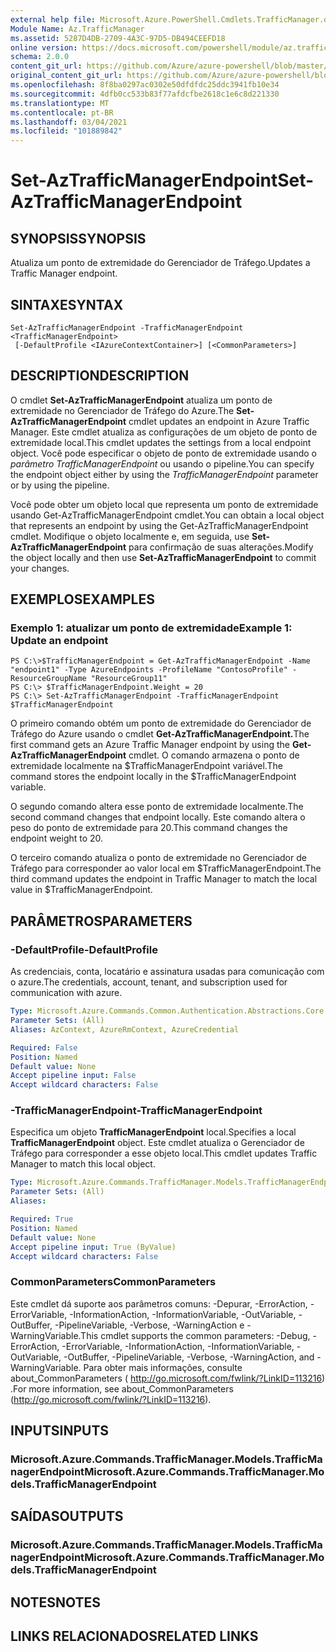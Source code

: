 ```yaml
---
external help file: Microsoft.Azure.PowerShell.Cmdlets.TrafficManager.dll-Help.xml
Module Name: Az.TrafficManager
ms.assetid: 5287D4DB-2709-4A3C-97D5-DB494CEEFD18
online version: https://docs.microsoft.com/powershell/module/az.trafficmanager/set-aztrafficmanagerendpoint
schema: 2.0.0
content_git_url: https://github.com/Azure/azure-powershell/blob/master/src/TrafficManager/TrafficManager/help/Set-AzTrafficManagerEndpoint.md
original_content_git_url: https://github.com/Azure/azure-powershell/blob/master/src/TrafficManager/TrafficManager/help/Set-AzTrafficManagerEndpoint.md
ms.openlocfilehash: 8f8ba0297ac0302e50dfdfdc25ddc3941fb10e34
ms.sourcegitcommit: 4dfb0cc533b83f77afdcfbe2618c1e6c8d221330
ms.translationtype: MT
ms.contentlocale: pt-BR
ms.lasthandoff: 03/04/2021
ms.locfileid: "101889842"
---
```

# <span data-ttu-id="31e8f-101">Set-AzTrafficManagerEndpoint</span><span class="sxs-lookup"><span data-stu-id="31e8f-101">Set-AzTrafficManagerEndpoint</span></span>

## <span data-ttu-id="31e8f-102">SYNOPSIS</span><span class="sxs-lookup"><span data-stu-id="31e8f-102">SYNOPSIS</span></span>
<span data-ttu-id="31e8f-103">Atualiza um ponto de extremidade do Gerenciador de Tráfego.</span><span class="sxs-lookup"><span data-stu-id="31e8f-103">Updates a Traffic Manager endpoint.</span></span>

## <span data-ttu-id="31e8f-104">SINTAXE</span><span class="sxs-lookup"><span data-stu-id="31e8f-104">SYNTAX</span></span>

```
Set-AzTrafficManagerEndpoint -TrafficManagerEndpoint <TrafficManagerEndpoint>
 [-DefaultProfile <IAzureContextContainer>] [<CommonParameters>]
```

## <span data-ttu-id="31e8f-105">DESCRIPTION</span><span class="sxs-lookup"><span data-stu-id="31e8f-105">DESCRIPTION</span></span>
<span data-ttu-id="31e8f-106">O cmdlet **Set-AzTrafficManagerEndpoint** atualiza um ponto de extremidade no Gerenciador de Tráfego do Azure.</span><span class="sxs-lookup"><span data-stu-id="31e8f-106">The **Set-AzTrafficManagerEndpoint** cmdlet updates an endpoint in Azure Traffic Manager.</span></span>
<span data-ttu-id="31e8f-107">Este cmdlet atualiza as configurações de um objeto de ponto de extremidade local.</span><span class="sxs-lookup"><span data-stu-id="31e8f-107">This cmdlet updates the settings from a local endpoint object.</span></span>
<span data-ttu-id="31e8f-108">Você pode especificar o objeto de ponto de extremidade usando o *parâmetro TrafficManagerEndpoint* ou usando o pipeline.</span><span class="sxs-lookup"><span data-stu-id="31e8f-108">You can specify the endpoint object either by using the *TrafficManagerEndpoint* parameter or by using the pipeline.</span></span>

<span data-ttu-id="31e8f-109">Você pode obter um objeto local que representa um ponto de extremidade usando Get-AzTrafficManagerEndpoint cmdlet.</span><span class="sxs-lookup"><span data-stu-id="31e8f-109">You can obtain a local object that represents an endpoint by using the Get-AzTrafficManagerEndpoint cmdlet.</span></span>
<span data-ttu-id="31e8f-110">Modifique o objeto localmente e, em seguida, use **Set-AzTrafficManagerEndpoint** para confirmação de suas alterações.</span><span class="sxs-lookup"><span data-stu-id="31e8f-110">Modify the object locally and then use **Set-AzTrafficManagerEndpoint** to commit your changes.</span></span>

## <span data-ttu-id="31e8f-111">EXEMPLOS</span><span class="sxs-lookup"><span data-stu-id="31e8f-111">EXAMPLES</span></span>

### <span data-ttu-id="31e8f-112">Exemplo 1: atualizar um ponto de extremidade</span><span class="sxs-lookup"><span data-stu-id="31e8f-112">Example 1: Update an endpoint</span></span>
```
PS C:\>$TrafficManagerEndpoint = Get-AzTrafficManagerEndpoint -Name "endpoint1" -Type AzureEndpoints -ProfileName "ContosoProfile" -ResourceGroupName "ResourceGroup11"
PS C:\> $TrafficManagerEndpoint.Weight = 20
PS C:\> Set-AzTrafficManagerEndpoint -TrafficManagerEndpoint $TrafficManagerEndpoint
```

<span data-ttu-id="31e8f-113">O primeiro comando obtém um ponto de extremidade do Gerenciador de Tráfego do Azure usando o cmdlet **Get-AzTrafficManagerEndpoint.**</span><span class="sxs-lookup"><span data-stu-id="31e8f-113">The first command gets an Azure Traffic Manager endpoint by using the **Get-AzTrafficManagerEndpoint** cmdlet.</span></span>
<span data-ttu-id="31e8f-114">O comando armazena o ponto de extremidade localmente na $TrafficManagerEndpoint variável.</span><span class="sxs-lookup"><span data-stu-id="31e8f-114">The command stores the endpoint locally in the $TrafficManagerEndpoint variable.</span></span>

<span data-ttu-id="31e8f-115">O segundo comando altera esse ponto de extremidade localmente.</span><span class="sxs-lookup"><span data-stu-id="31e8f-115">The second command changes that endpoint locally.</span></span>
<span data-ttu-id="31e8f-116">Este comando altera o peso do ponto de extremidade para 20.</span><span class="sxs-lookup"><span data-stu-id="31e8f-116">This command changes the endpoint weight to 20.</span></span>

<span data-ttu-id="31e8f-117">O terceiro comando atualiza o ponto de extremidade no Gerenciador de Tráfego para corresponder ao valor local em $TrafficManagerEndpoint.</span><span class="sxs-lookup"><span data-stu-id="31e8f-117">The third command updates the endpoint in Traffic Manager to match the local value in $TrafficManagerEndpoint.</span></span>

## <span data-ttu-id="31e8f-118">PARÂMETROS</span><span class="sxs-lookup"><span data-stu-id="31e8f-118">PARAMETERS</span></span>

### <span data-ttu-id="31e8f-119">-DefaultProfile</span><span class="sxs-lookup"><span data-stu-id="31e8f-119">-DefaultProfile</span></span>
<span data-ttu-id="31e8f-120">As credenciais, conta, locatário e assinatura usadas para comunicação com o azure.</span><span class="sxs-lookup"><span data-stu-id="31e8f-120">The credentials, account, tenant, and subscription used for communication with azure.</span></span>

```yaml
Type: Microsoft.Azure.Commands.Common.Authentication.Abstractions.Core.IAzureContextContainer
Parameter Sets: (All)
Aliases: AzContext, AzureRmContext, AzureCredential

Required: False
Position: Named
Default value: None
Accept pipeline input: False
Accept wildcard characters: False
```

### <span data-ttu-id="31e8f-121">-TrafficManagerEndpoint</span><span class="sxs-lookup"><span data-stu-id="31e8f-121">-TrafficManagerEndpoint</span></span>
<span data-ttu-id="31e8f-122">Especifica um objeto **TrafficManagerEndpoint** local.</span><span class="sxs-lookup"><span data-stu-id="31e8f-122">Specifies a local **TrafficManagerEndpoint** object.</span></span>
<span data-ttu-id="31e8f-123">Este cmdlet atualiza o Gerenciador de Tráfego para corresponder a esse objeto local.</span><span class="sxs-lookup"><span data-stu-id="31e8f-123">This cmdlet updates Traffic Manager to match this local object.</span></span>

```yaml
Type: Microsoft.Azure.Commands.TrafficManager.Models.TrafficManagerEndpoint
Parameter Sets: (All)
Aliases:

Required: True
Position: Named
Default value: None
Accept pipeline input: True (ByValue)
Accept wildcard characters: False
```

### <span data-ttu-id="31e8f-124">CommonParameters</span><span class="sxs-lookup"><span data-stu-id="31e8f-124">CommonParameters</span></span>
<span data-ttu-id="31e8f-125">Este cmdlet dá suporte aos parâmetros comuns: -Depurar, -ErrorAction, -ErrorVariable, -InformationAction, -InformationVariable, -OutVariable, -OutBuffer, -PipelineVariable, -Verbose, -WarningAction e -WarningVariable.</span><span class="sxs-lookup"><span data-stu-id="31e8f-125">This cmdlet supports the common parameters: -Debug, -ErrorAction, -ErrorVariable, -InformationAction, -InformationVariable, -OutVariable, -OutBuffer, -PipelineVariable, -Verbose, -WarningAction, and -WarningVariable.</span></span> <span data-ttu-id="31e8f-126">Para obter mais informações, consulte about_CommonParameters ( http://go.microsoft.com/fwlink/?LinkID=113216) .</span><span class="sxs-lookup"><span data-stu-id="31e8f-126">For more information, see about_CommonParameters (http://go.microsoft.com/fwlink/?LinkID=113216).</span></span>

## <span data-ttu-id="31e8f-127">INPUTS</span><span class="sxs-lookup"><span data-stu-id="31e8f-127">INPUTS</span></span>

### <span data-ttu-id="31e8f-128">Microsoft.Azure.Commands.TrafficManager.Models.TrafficManagerEndpoint</span><span class="sxs-lookup"><span data-stu-id="31e8f-128">Microsoft.Azure.Commands.TrafficManager.Models.TrafficManagerEndpoint</span></span>

## <span data-ttu-id="31e8f-129">SAÍDAS</span><span class="sxs-lookup"><span data-stu-id="31e8f-129">OUTPUTS</span></span>

### <span data-ttu-id="31e8f-130">Microsoft.Azure.Commands.TrafficManager.Models.TrafficManagerEndpoint</span><span class="sxs-lookup"><span data-stu-id="31e8f-130">Microsoft.Azure.Commands.TrafficManager.Models.TrafficManagerEndpoint</span></span>

## <span data-ttu-id="31e8f-131">NOTES</span><span class="sxs-lookup"><span data-stu-id="31e8f-131">NOTES</span></span>

## <span data-ttu-id="31e8f-132">LINKS RELACIONADOS</span><span class="sxs-lookup"><span data-stu-id="31e8f-132">RELATED LINKS</span></span>
